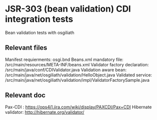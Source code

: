 # JSR-303 (bean validation) CDI integration tests

Bean validation tests with osgiliath

## Relevant files
Manifest requierments: osgi.bnd
Beans.xml mandatory file: /src/main/resources/META-INF/beans.xml
Validator factory declaration: /src/main/java/conf/CDIValidator.java
Validation aware bean: /src/main/java/net/osgiliath/validation/HelloObject.java
Validated service: /src/main/java/net/osgiliath/validation/impl/ValidatorFactorySample.java

## Relevant doc
Pax-CDI : https://ops4j1.jira.com/wiki/display/PAXCDI/Pax+CDI
Hibernate validator: http://hibernate.org/validator/